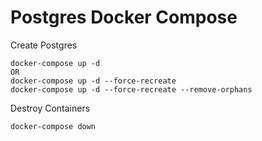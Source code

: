 # Postgres Docker Compose
Create Postgres
```
docker-compose up -d      
OR
docker-compose up -d --force-recreate
docker-compose up -d --force-recreate --remove-orphans
```

Destroy Containers
```
docker-compose down
```


